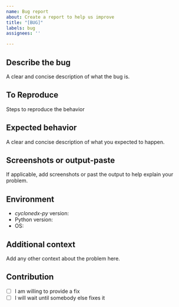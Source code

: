 ```yaml
---
name: Bug report
about: Create a report to help us improve
title: "[BUG]"
labels: bug
assignees: ''

---
```


## Describe the bug

A clear and concise description of what the bug is.

## To Reproduce

Steps to reproduce the behavior

## Expected behavior

A clear and concise description of what you expected to happen.

## Screenshots or output-paste

If applicable, add screenshots or past the output to help explain your problem.

## Environment

- _cyclonedx-py_ version: <!-- e.g. `v3.2.0`. get via `cyclonedx-py --version` -->
- Python version: <!-- get via `python --version` -->
- OS: <!-- e.g. windows 11, ubuntu linux, ... -->

## Additional context

Add any other context about the problem here.

## Contribution 

<!-- pleasechooseone by putting an x in the box [ ] -->
- [ ] I am willing to provide a fix
- [ ] I will wait until somebody else fixes it
